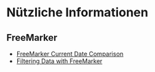 # Nützliche Informationen

## FreeMarker

- [FreeMarker Current Date Comparison](http://stackoverflow.com/questions/1373941/freemarker-current-date-comparison)
- [Filtering Data with FreeMarker](http://stackoverflow.com/questions/7709758)
